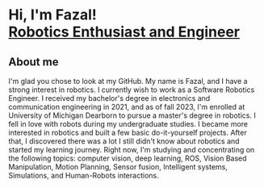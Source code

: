 <h1>Hi, I'm Fazal! <br/><a href="https://www.linkedin.com/in/fazal-rahaman-pasha-mohammed-600775181/">Robotics Enthusiast and Engineer</a></h1>

<h2> <strong>About me</strong> </h2>
I'm glad you chose to look at my GitHub. My name is Fazal, and I have a strong interest in robotics. I currently wish to work as a Software Robotics Engineer. I received my bachelor's degree in electronics and communication engineering in 2021, and as of fall 2023, I'm enrolled at University of Michigan Dearborn to pursue a master's degree in robotics. I fell in love with robots during my undergraduate studies. I became more interested in robotics and built a few basic do-it-yourself projects. After that, I discovered there was a lot I still didn't know about robotics and started my learning journey. Right now, I'm studying and concentrating on the following topics: computer vision, deep learning, ROS, Vision Based Manipulation, Motion Planning, Sensor fusion, Intelligent systems, Simulations, and Human-Robots interactions.
